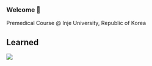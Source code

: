 ### Welcome 👋

Premedical Course @ Inje University, Republic of Korea


Learned
--- 
<img src="https://img.shields.io/badge/Python-3776AB?style=Plastic&logo=Python&logoColor=FFFFFF"/>



<!--
**MintBlossom/MintBlossom** is a ✨ _special_ ✨ repository because its `README.md` (this file) appears on your GitHub profile.

Here are some ideas to get you started:

- 🔭 I’m currently working on ...
- 🌱 I’m currently learning ...
- 👯 I’m looking to collaborate on ...
- 🤔 I’m looking for help with ...
- 💬 Ask me about ...
- 📫 How to reach me: ...
- 😄 Pronouns: ...
- ⚡ Fun fact: ...
-->
